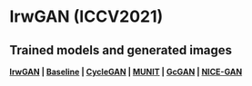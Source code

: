 # IrwGAN (ICCV2021)

## Trained models and generated images
**[IrwGAN](https://junyanz.github.io/CycleGAN/) |  [Baseline](https://arxiv.org/pdf/1703.10593.pdf) |  [CycleGAN](https://github.com/junyanz/CycleGAN) |
[MUNIT](https://www.tensorflow.org/tutorials/generative/cyclegan) | [GcGAN](https://colab.research.google.com/github/junyanz/pytorch-CycleGAN-and-pix2pix/blob/master/CycleGAN.ipynb) | [NICE-GAN](https://colab.research.google.com/github/junyanz/pytorch-CycleGAN-and-pix2pix/blob/master/CycleGAN.ipynb)**
